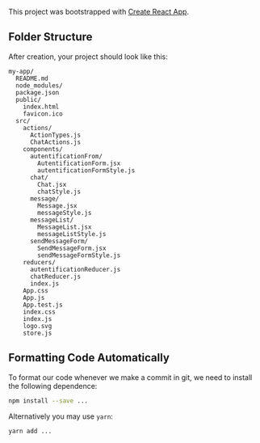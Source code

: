 This project was bootstrapped with [Create React App](https://github.com/facebookincubator/create-react-app).

## Folder Structure

After creation, your project should look like this:

```
my-app/
  README.md
  node_modules/
  package.json
  public/
    index.html
    favicon.ico
  src/
    actions/
      ActionTypes.js
      ChatActions.js
    components/
      autentificationFrom/
        AutentificationForm.jsx
        autentificationFormStyle.js
      chat/
        Chat.jsx
        chatStyle.js
      message/
        Message.jsx
        messageStyle.js
      messageList/
        MessageList.jsx
        messageListStyle.js
      sendMessageForm/
        SendMessageForm.jsx
        sendMessageFormStyle.js
    reducers/
      autentificationReducer.js
      chatReducer.js
      index.js
    App.css
    App.js
    App.test.js
    index.css
    index.js
    logo.svg
    store.js
```

## Formatting Code Automatically

To format our code whenever we make a commit in git, we need to install the following dependence:

```sh
npm install --save ...
```

Alternatively you may use `yarn`:

```sh
yarn add ...
```

